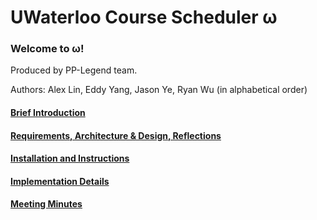 # UWaterloo Course Scheduler ω

### Welcome to ω!

Produced by PP-Legend team.

Authors: Alex Lin, Eddy Yang, Jason Ye, Ryan Wu (in alphabetical order)

#### [Brief Introduction](https://github.com/yxyyeah/UWaterloo-CourseScheduler/wiki/Introduction)

#### [Requirements, Architecture & Design, Reflections](https://github.com/yxyyeah/UWaterloo-CourseScheduler/wiki/Requirements,-Architecture-&-Design,-Reflections)

#### [Installation and Instructions](https://github.com/yxyyeah/UWaterloo-CourseScheduler/wiki/Installation-and-Instructions)

#### [Implementation Details](https://github.com/yxyyeah/UWaterloo-CourseScheduler/wiki/Implementation-Details)

#### [Meeting Minutes](https://github.com/yxyyeah/UWaterloo-CourseScheduler/wiki/Meeting-Minutes)





